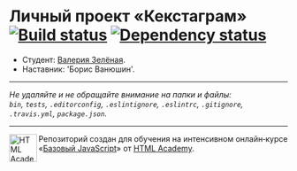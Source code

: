 # Личный проект «Кекстаграм» [![Build status][travis-image]][travis-url] [![Dependency status][dependency-image]][dependency-url]

* Студент: [Валерия Зелёная](https://up.htmlacademy.ru/javascript/7/user/197604).
* Наставник: 'Борис Ванюшин'.

---

_Не удаляйте и не обращайте внимание на папки и файлы:_<br>
_`bin`, `tests`, `.editorconfig`, `.eslintignore`, `.eslintrc`, `.gitignore`, `.travis.yml`, `package.json`._

---

<a href="https://htmlacademy.ru/intensive/javascript"><img align="left" width="50" height="50" title="HTML Academy" src="https://up.htmlacademy.ru/static/img/intensive/javascript/logo-for-github.svg"></a>

Репозиторий создан для обучения на интенсивном онлайн‑курсе «[Базовый JavaScript](https://htmlacademy.ru/intensive/javascript)» от [HTML Academy](https://htmlacademy.ru).

[travis-image]: https://travis-ci.org/htmlacademy-javascript/197604-kekstagram.svg?branch=master
[travis-url]: https://travis-ci.org/htmlacademy-javascript/197604-kekstagram
[dependency-image]: https://david-dm.org/htmlacademy-javascript/197604-kekstagram.svg?style=flat-square
[dependency-url]: https://david-dm.org/htmlacademy-javascript/197604-kekstagram
